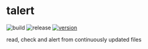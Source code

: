 # talert

![build](https://github.com/keecon/talert/workflows/build/badge.svg)
![release](https://github.com/keecon/talert/workflows/release/badge.svg)
[![version](https://img.shields.io/badge/version-v0.0.2-blue.svg)](https://github.com/keecon/talert/releases/latest)

read, check and alert from continuously updated files
